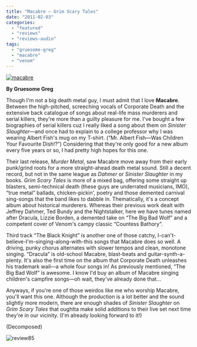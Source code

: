 ```yaml
---
title: "Macabre – Grim Scary Tales"
date: "2011-02-03"
categories: 
  - "featured"
  - "reviews"
  - "reviews-audio"
tags: 
  - "gruesome-greg"
  - "macabre"
  - "venom"
---
```


[![](http://www.hellbound.ca/wp-content/uploads/2011/02/macabre.jpg "macabre")](http://www.hellbound.ca/wp-content/uploads/2011/02/macabre.jpg)

**By Gruesome Greg**

Though I'm not a big death metal guy, I must admit that I love **Macabre**. Between the high-pitched, screeching vocals of Corporate Death and the extensive back catalogue of songs about real-life mass murderers and serial killers, they're more than a guilty pleasure for me. I've bought a few biographies of serial killers cuz I really liked a song about them on _Sinister Slaughter_—and once had to explain to a college professor why I was wearing Albert Fish's mug on my T-shirt. (“Mr. Albert Fish—Was Children Your Favourite Dish!?”) Considering that they're only good for a new album every five years or so, I had pretty high hopes for this one.

Their last release, _Murder Metal_, saw Macabre move away from their early punk/grind roots for a more straight-ahead death metal sound. Still a decent record, but not in the same league as _Dahmer_ or _Sinister Slaughter_ in my books. _Grim Scary Tales_ is more of a mixed bag, offering some straight up blasters, semi-technical death (these guys are underrated musicians, IMO), “true metal” ballads, chicken-pickin', poetry and those demented carnival sing-songs that the band likes to dabble in. Thematically, it's a concept album about historical murderers. Whereas their previous work dealt with Jeffrey Dahmer, Ted Bundy and the Nightstalker, here we have tunes named after Dracula, Lizzie Borden, a demented take on “The Big Bad Wolf” and a competent cover of Venom's campy classic “Countess Bathory”.

Third track “The Black Knight” is another one of those catchy, I-can't-believe-I'm-singing-along-with-this songs that Macabre does so well. A driving, punky chorus alternates with slower tempos and clean, monotone singing. “Dracula” is old-school Macabre, blast-beats and guitar-synth-a-plenty. It's also the first time on the album that Corporate Death unleashes his trademark wail—a whole four songs in! As previously mentioned, “The Big Bad Wolf” is awesome. I know I'd buy an album of Macabre singing children's campfire songs—oh wait, they've already done that...

Anyways, if you're one of those weirdos like me who worship Macabre, you'll want this one. Although the production is a lot better and the sound slightly more modern, there are enough shades of _Sinister Slaughter_ on _Grim Scary Tales_ that oughtta make solid additions to their live set next time they're in our vicinity. (I'm already looking forward to it!)

(Decomposed)

![](http://www.hellbound.ca/wp-content/uploads/2009/08/review85.png "review85")
